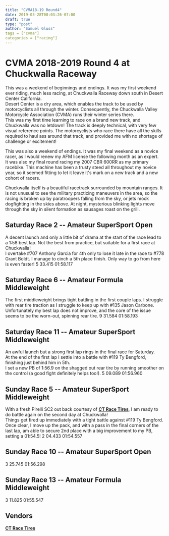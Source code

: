 ```yaml
---
title: "CVMA18-19 Round4"
date: 2019-03-28T00:03:26-07:00
draft: true
type: "post"
author: "Samuel Gluss"
tags = ["cvma"]
categories = ["racing"]
---
```


# **CVMA 2018-2019 Round 4 at Chuckwalla Raceway**
This was a weekend of beginnings and endings. It was my first weekend ever riding, much less racing, at Chuckwalla Raceway down south in Desert Center California.  
Desert Center is a dry area, which enables the track to be used by motorcyclists all through the winter. Consequently, the Chuckwalla Valley Motorcycle Association (CVMA) runs their winter series there.  
This was my first time learning to race on a brand new track, and Chuckwalla was no letdown! The track is deeply technical, with very few visual reference points. The motorcyclists who race there have all the skills required to haul ass around that track, and provided me with no shortage of challenge or excitement!  
<!--more-->  

This was also a weekend of endings. It was my final weekend as a novice racer, as I would renew my AFM license the following month as an expert.  
It was also my final round racing my 2007 CBR 600RR as my primary racebike. This machine has been a trusty steed all throughout my novice year, so it seemed fitting to let it leave it's mark on a new track and a new cohort of racers.

Chuckwalla itself is a beautiful racetrack surrounded by mountain ranges. It is not unusual to see the military practicing maneuvers in the area, so the racing is broken up by paratroopers falling from the sky, or jets mock dogfighting in the skies above. At night, mysterious blinking lights move through the sky in silent formation as sausages roast on the grill.  


## **Saturday Race 2 -- Amateur SuperSport Open**
A decent launch and only a little bit of drama at the start of the race lead to a 1:58 best lap. Not the best from practice, but suitable for a first race at Chuckwalla!  
I overtake #707 Anthony Garcia for 4th only to lose it late in the race to #778 Grant Boldt. I manage to cinch a 5th place finish. Only way to go from here is even faster!
5	33.415	01:58.117

## **Saturday Race 6 -- Amateur Formula Middleweight**
The first middleweight brings tight battling in the first couple laps. I struggle with rear tire traction as I struggle to keep up with #135 Jason Carbone.  
Unfortunately my best lap does not improve, and the core of the issue seems to be the worn-out, spinning rear tire.
9	31.584	01:58.193

## **Saturday Race 11 -- Amateur SuperSport Middleweight**
An awful launch but a strong first lap rings in the final race for Saturday.  
At the end of the first lap I settle into a battle with #119 Ty Bengford, finishing just behind him in 5th.  
I set a new PB of 1:56.9 on the shagged out rear tire by running smoother on the control (a good fight definitely helps too!).
5	09.089	01:56.960




## **Sunday Race 5 -- Amateur SuperSport Middleweight**
With a fresh Pirelli SC2 out back courtesy of [**CT Race Tires**](http://www.ctracetires.com/), I am ready to do battle again on the second day at Chuckwalla!  
Things get fired up immediately with a tight battle against #119 Ty Bengford.  
Once clear, I move up the pack, and with a pass in the final corners of the last lap, am able to secure 2nd place with a big improvement to my PB, setting a 01:54.5!
2	04.433	01:54.557

## **Sunday Race 10 -- Amateur SuperSport Open**
3	25.745	01:56.298

## **Sunday Race 13 -- Amateur Formula Middleweight**
3  	11.825	01:55.547


## **Vendors**  
[**CT Race Tires**](http://www.ctracetires.com/)     
